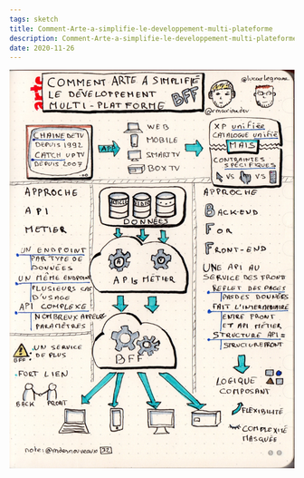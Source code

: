 ```yaml
---
tags: sketch
title: Comment-Arte-a-simplifie-le-developpement-multi-plateforme
description: Comment-Arte-a-simplifie-le-developpement-multi-plateforme (2020-11-26)
date: 2020-11-26
---
```


![](32_Comment-Arte-a-simplifie-le-developpement-multi-plateforme_2020-11-26.jpg) 
